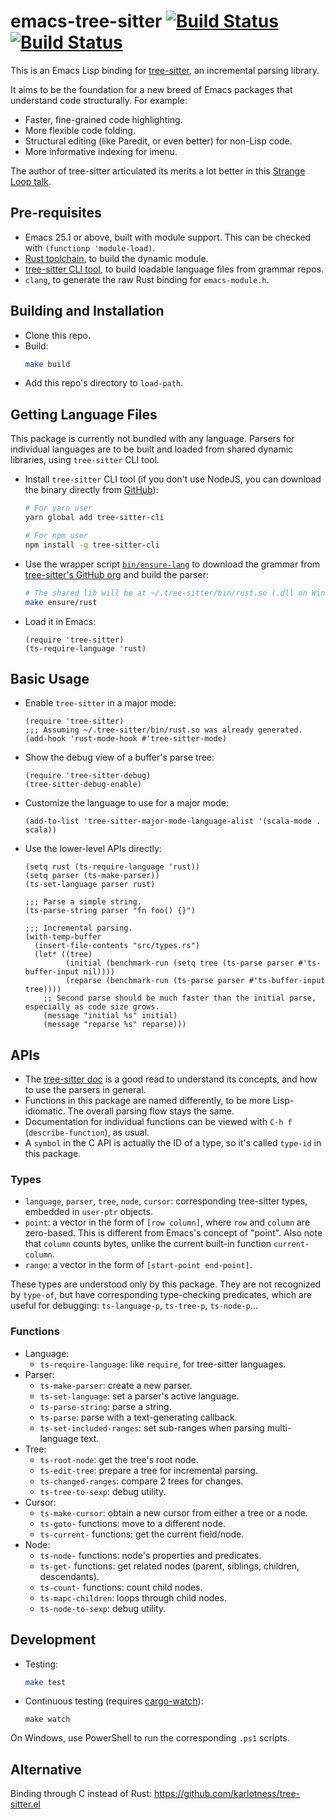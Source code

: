 # emacs-tree-sitter [![Build Status](https://travis-ci.org/ubolonton/emacs-tree-sitter.svg?branch=master)](https://travis-ci.org/ubolonton/emacs-tree-sitter) [![Build Status](https://dev.azure.com/ubolonton/emacs-tree-sitter/_apis/build/status/ubolonton.emacs-tree-sitter?branchName=master)](https://dev.azure.com/ubolonton/emacs-tree-sitter/_build/latest?definitionId=2&branchName=master)

This is an Emacs Lisp binding for [tree-sitter](https://tree-sitter.github.io/tree-sitter/), an incremental parsing library.

It aims to be the foundation for a new breed of Emacs packages that understand code structurally. For example:
- Faster, fine-grained code highlighting.
- More flexible code folding.
- Structural editing (like Paredit, or even better) for non-Lisp code.
- More informative indexing for imenu.

The author of tree-sitter articulated its merits a lot better in this [Strange Loop talk](https://www.thestrangeloop.com/2018/tree-sitter---a-new-parsing-system-for-programming-tools.html).

## Pre-requisites

- Emacs 25.1 or above, built with module support. This can be checked with `(functionp 'module-load)`.
- [Rust toolchain](https://rustup.rs/), to build the dynamic module.
- [tree-sitter CLI tool](https://tree-sitter.github.io/tree-sitter/creating-parsers#installation), to build loadable language files from grammar repos.
- `clang`, to generate the raw Rust binding for `emacs-module.h`.

## Building and Installation

- Clone this repo.
- Build:
    ```bash
    make build
    ```
- Add this repo's directory to `load-path`.

## Getting Language Files
This package is currently not bundled with any language. Parsers for individual languages are to be built and loaded from shared dynamic libraries, using `tree-sitter` CLI tool.

- Install `tree-sitter` CLI tool (if you don't use NodeJS, you can download the binary directly from [GitHub](https://github.com/tree-sitter/tree-sitter/releases)):
    ```bash
    # For yarn user
    yarn global add tree-sitter-cli

    # For npm user
    npm install -g tree-sitter-cli
    ```
- Use the wrapper script [`bin/ensure-lang`](bin/ensure-lang) to download the grammar from [tree-sitter's GitHub org](https://github.com/tree-sitter) and build the parser:
    ```bash
    # The shared lib will be at ~/.tree-sitter/bin/rust.so (.dll on Windows)
    make ensure/rust
    ```
- Load it in Emacs:
    ```emacs-lisp
    (require 'tree-sitter)
    (ts-require-language 'rust)
    ```

## Basic Usage

- Enable `tree-sitter` in a major mode:
    ```emacs-lisp
    (require 'tree-sitter)
    ;;; Assuming ~/.tree-sitter/bin/rust.so was already generated.
    (add-hook 'rust-mode-hook #'tree-sitter-mode)
    ```
- Show the debug view of a buffer's parse tree:
    ```emacs-lisp
    (require 'tree-sitter-debug)
    (tree-sitter-debug-enable)
    ```
- Customize the language to use for a major mode:
    ```emacs-lisp
    (add-to-list 'tree-sitter-major-mode-language-alist '(scala-mode . scala))
    ```
- Use the lower-level APIs directly:
    ```emacs-lisp
    (setq rust (ts-require-language 'rust))
    (setq parser (ts-make-parser))
    (ts-set-language parser rust)

    ;;; Parse a simple string.
    (ts-parse-string parser "fn foo() {}")

    ;;; Incremental parsing.
    (with-temp-buffer
      (insert-file-contents "src/types.rs")
      (let* ((tree)
             (initial (benchmark-run (setq tree (ts-parse parser #'ts-buffer-input nil))))
             (reparse (benchmark-run (ts-parse parser #'ts-buffer-input tree))))
        ;; Second parse should be much faster than the initial parse, especially as code size grows.
        (message "initial %s" initial)
        (message "reparse %s" reparse)))
    ```

## APIs

- The [tree-sitter doc](https://tree-sitter.github.io/tree-sitter/using-parsers) is a good read to understand its concepts, and how to use the parsers in general.
- Functions in this package are named differently, to be more Lisp-idiomatic. The overall parsing flow stays the same.
- Documentation for individual functions can be viewed with `C-h f` (`describe-function`), as usual.
- A `symbol` in the C API is actually the ID of a type, so it's called `type-id` in this package.

### Types

- `language`, `parser`, `tree`, `node`, `cursor`: corresponding tree-sitter types, embedded in `user-ptr` objects.
- `point`: a vector in the form of `[row column]`, where `row` and `column` are zero-based. This is different from Emacs's concept of "point". Also note that `column` counts bytes, unlike the current built-in function `current-column`.
- `range`: a vector in the form of `[start-point end-point]`.

These types are understood only by this package. They are not recognized by `type-of`, but have corresponding type-checking predicates, which are useful for debugging: `ts-language-p`, `ts-tree-p`, `ts-node-p`...

### Functions

- Language:
    + `ts-require-language`: like `require`, for tree-sitter languages.
- Parser:
    + `ts-make-parser`: create a new parser.
    + `ts-set-language`: set a parser's active language.
    + `ts-parse-string`: parse a string.
    + `ts-parse`: parse with a text-generating callback.
    + `ts-set-included-ranges`: set sub-ranges when parsing multi-language text.
- Tree:
    + `ts-root-node`: get the tree's root node.
    + `ts-edit-tree`: prepare a tree for incremental parsing.
    + `ts-changed-ranges`: compare 2 trees for changes.
    + `ts-tree-to-sexp`: debug utility.
- Cursor:
    + `ts-make-cursor`: obtain a new cursor from either a tree or a node.
    + `ts-goto-` functions: move to a different node.
    + `ts-current-` functions: get the current field/node.
- Node:
    + `ts-node-` functions: node's properties and predicates.
    + `ts-get-` functions: get related nodes (parent, siblings, children, descendants).
    + `ts-count-` functions: count child nodes.
    + `ts-mapc-children`: loops through child nodes.
    + `ts-node-to-sexp`: debug utility.

## Development
- Testing:
    ```bash
    make test
    ```
- Continuous testing (requires [cargo-watch](https://github.com/passcod/cargo-watch)):
    ```shell
    make watch
    ```

On Windows, use PowerShell to run the corresponding `.ps1` scripts.

## Alternative
Binding through C instead of Rust: https://github.com/karlotness/tree-sitter.el
